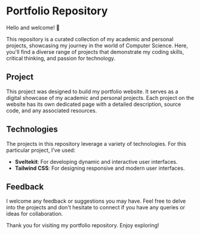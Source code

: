 
# Portfolio Repository

Hello and welcome! 👋

This repository is a curated collection of my academic and personal projects, showcasing my journey in the world of Computer Science. Here, you'll find a diverse range of projects that demonstrate my coding skills, critical thinking, and passion for technology.

## Project

This project was designed to build my portfolio website. It serves as a digital showcase of my academic and personal projects. Each project on the website has its own dedicated page with a detailed description, source code, and any associated resources.

## Technologies

The projects in this repository leverage a variety of technologies. For this particular project, I've used:

- **Sveltekit**: For developing dynamic and interactive user interfaces.
- **Tailwind CSS**: For designing responsive and modern user interfaces.

## Feedback

I welcome any feedback or suggestions you may have. Feel free to delve into the projects and don't hesitate to connect if you have any queries or ideas for collaboration.

Thank you for visiting my portfolio repository. Enjoy exploring!
